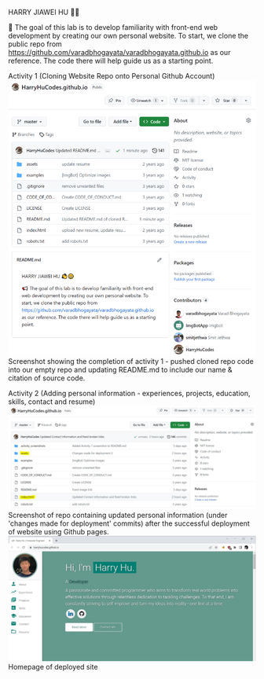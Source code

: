 HARRY JIAWEI HU 👋😁

📢 The goal of this lab is to develop familiarity with front-end web development by creating our own personal website. To start, we clone the public repo from https://github.com/varadbhogayata/varadbhogayata.github.io as our reference. The code there will help guide us as a starting point.

Activity 1 (Cloning Website Repo onto Personal Github Account)
![screenshot_of_cloned_repo](activity_screenshots/image.png)
Screenshot showing the completion of activity 1 - pushed cloned repo code into our empty repo and updating README.md to include our name & citation of source code. 

Activity 2 (Adding personal information - experiences, projects, education, skills, contact and resume)
![screenshot_of_repo](activity_screenshots/activity2website.JPG)
Screenshot of repo containing updated personal information (under 'changes made for deployment' commits) after the successful deployment of website using Github pages.
 ![screenshot_of_webpage](activity_screenshots/activity2websitep2.JPG)
 Homepage of deployed site